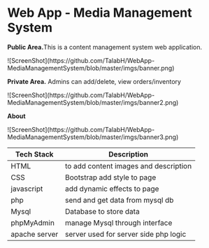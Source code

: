 <html>
    <head>
    </head>
    <body>
        <h1> Web App - Media Management System </h1>
        <p><strong>Public Area.</strong>This is a content management system web application.</p>
        ![ScreenShot](https://github.com/TalabH/WebApp-MediaManagementSystem/blob/master/imgs/banner.png)
        <p><strong>Private Area.</strong> Admins can add/delete, view orders/inventory</strong></p>
        ![ScreenShot](https://github.com/TalabH/WebApp-MediaManagementSystem/blob/master/imgs/banner2.png)
        <p><strong>About</strong></p>
        ![ScreenShot](https://github.com/TalabH/WebApp-MediaManagementSystem/blob/master/imgs/banner3.png)

</html>

Tech Stack | Description
    --- | ---
    HTML | to add content images and description
    CSS | Bootstrap add style to page
    javascript | add dynamic effects to page
    php | send and get data from mysql db
    Mysql | Database to store data
    phpMyAdmin | manage Mysql through interface
    apache server | server used for server side php logic 
